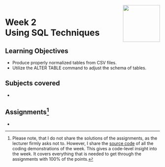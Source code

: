 <a href="../">
  <img src="/img/Intermediate_PostgreSQL_logo.avif" width="120" align="right">
</a>

# Week 2 <br> Using SQL Techniques

## Learning Objectives
- Produce properly normalized tables from CSV files.
- Utilize the ALTER TABLE command to adjust the schema of tables.

## Subjects covered
- 

## Assignments[^1]
- 

[^1]:Please note, that I do not share the solutions of the assignments, as the lecturer firmly asks not to. However, I share the [source code](./demos.sql) of all the coding demonstrations of the week. This gives a code-level insight into the week. It covers everything that is needed to get through the assignments with 100% of the points.

